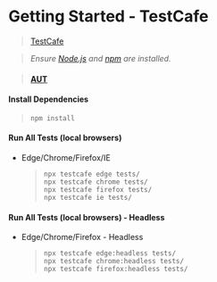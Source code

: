# **Getting Started - TestCafe**
>[TestCafe](https://testcafe.io/)<br />

>*Ensure [Node.js](https://nodejs.org/en/) and [npm](https://www.npmjs.com/) are installed.*

>#### **[AUT](http://devexpress.github.io/testcafe/example)**

#### Install Dependencies
>```
>npm install
>````

#### Run All Tests (local browsers)
- Edge/Chrome/Firefox/IE
    >````
    >npx testcafe edge tests/
    >npx testcafe chrome tests/
    >npx testcafe firefox tests/
    >npx testcafe ie tests/
    >````

#### Run All Tests (local browsers) - Headless
- Edge/Chrome/Firefox - Headless
    >````
    >npx testcafe edge:headless tests/
    >npx testcafe chrome:headless tests/
    >npx testcafe firefox:headless tests/
    >````